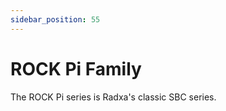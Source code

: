 ```yaml
---
sidebar_position: 55
---
```


# ROCK Pi Family

The ROCK Pi series is Radxa's classic SBC series.

<DocCardList />
